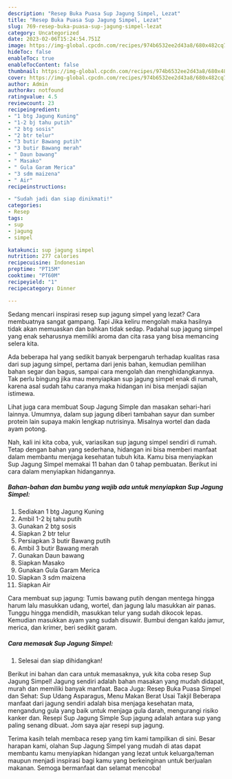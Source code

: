 ```yaml
---
description: "Resep Buka Puasa Sup Jagung Simpel, Lezat"
title: "Resep Buka Puasa Sup Jagung Simpel, Lezat"
slug: 769-resep-buka-puasa-sup-jagung-simpel-lezat
category: Uncategorized
date: 2023-02-06T15:24:54.751Z
image: https://img-global.cpcdn.com/recipes/974b6532ee2d43a8/680x482cq70/sup-jagung-simpel-foto-resep-utama.jpg
hideToc: false
enableToc: true
enableTocContent: false
thumbnail: https://img-global.cpcdn.com/recipes/974b6532ee2d43a8/680x482cq70/sup-jagung-simpel-foto-resep-utama.jpg
cover: https://img-global.cpcdn.com/recipes/974b6532ee2d43a8/680x482cq70/sup-jagung-simpel-foto-resep-utama.jpg
author: Admin
authorAv: notfound
ratingvalue: 4.5
reviewcount: 23
recipeingredient:
- "1 btg Jagung Kuning"
- "1-2 bj tahu putih"
- "2 btg sosis"
- "2 btr telur"
- "3 butir Bawang putih"
- "3 butir Bawang merah"
- " Daun bawang"
- " Masako"
- " Gula Garam Merica"
- "3 sdm maizena"
- " Air"
recipeinstructions:

- "Sudah jadi dan siap dinikmati!"
categories:
- Resep
tags:
- sup
- jagung
- simpel

katakunci: sup jagung simpel 
nutrition: 277 calories
recipecuisine: Indonesian
preptime: "PT15M"
cooktime: "PT60M"
recipeyield: "1"
recipecategory: Dinner

---
```



Sedang mencari inspirasi resep sup jagung simpel yang lezat? Cara membuatnya sangat gampang. Tapi Jika keliru mengolah maka hasilnya tidak akan memuaskan dan bahkan tidak sedap. Padahal sup jagung simpel yang enak seharusnya memiliki aroma dan cita rasa yang bisa memancing selera kita.


Ada beberapa hal yang sedikit banyak berpengaruh terhadap kualitas rasa dari sup jagung simpel, pertama dari jenis bahan, kemudian pemilihan bahan segar dan bagus, sampai cara mengolah dan menghidangkannya. Tak perlu bingung jika mau menyiapkan sup jagung simpel enak di rumah, karena asal sudah tahu caranya maka hidangan ini bisa menjadi sajian istimewa.

Lihat juga cara membuat Soup Jagung Simple dan masakan sehari-hari lainnya. Umumnya, dalam sup jagung diberi tambahan sayur dan sumber protein lain supaya makin lengkap nutrisinya. Misalnya wortel dan dada ayam potong.


Nah, kali ini kita coba, yuk, variasikan sup jagung simpel sendiri di rumah. Tetap dengan bahan yang sederhana, hidangan ini bisa memberi manfaat dalam membantu menjaga kesehatan tubuh kita. Kamu bisa menyiapkan Sup Jagung Simpel memakai 11 bahan dan 0 tahap pembuatan. Berikut ini cara dalam menyiapkan hidangannya.

<!--inarticleads1-->

##### Bahan-bahan dan bumbu yang wajib ada untuk menyiapkan Sup Jagung Simpel:

1. Sediakan 1 btg Jagung Kuning
1. Ambil 1-2 bj tahu putih
1. Gunakan 2 btg sosis
1. Siapkan 2 btr telur
1. Persiapkan 3 butir Bawang putih
1. Ambil 3 butir Bawang merah
1. Gunakan  Daun bawang
1. Siapkan  Masako
1. Gunakan  Gula Garam Merica
1. Siapkan 3 sdm maizena
1. Siapkan  Air


Cara membuat sup jagung: Tumis bawang putih dengan mentega hingga harum lalu masukkan udang, wortel, dan jagung lalu masukkan air panas. Tunggu hingga mendidih, masukkan telur yang sudah dikocok lepas. Kemudian masukkan ayam yang sudah disuwir. Bumbui dengan kaldu jamur, merica, dan krimer, beri sedikit garam. 

<!--inarticleads2-->

##### Cara memasak Sup Jagung Simpel:


1. Selesai dan siap dihidangkan!

Berikut ini bahan dan cara untuk memasaknya, yuk kita coba resep Sup Jagung Simpel! Jagung sendiri adalah bahan masakan yang mudah didapat, murah dan memiliki banyak manfaat. Baca Juga: Resep Buka Puasa Simpel dan Sehat: Sup Udang Asparagus, Menu Makan Berat Usai Takjil Beberapa manfaat dari jagung sendiri adalah bisa menjaga kesehatan mata, mengandung gula yang baik untuk menjaga gula darah, mengurangi risiko kanker dan. Resepi Sup Jagung Simple Sup jagung adalah antara sup yang paling senang dibuat. Jom saya ajar resepi sup jagung. 

Terima kasih telah membaca resep yang tim kami tampilkan di sini. Besar harapan kami, olahan Sup Jagung Simpel yang mudah di atas dapat membantu kamu menyiapkan hidangan yang lezat untuk keluarga/teman maupun menjadi inspirasi bagi kamu yang berkeinginan untuk berjualan makanan. Semoga bermanfaat dan selamat mencoba!
